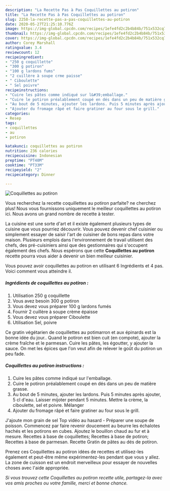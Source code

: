 ```yaml
---
description: "La Recette Pas à Pas Coquillettes au potiron"
title: "La Recette Pas à Pas Coquillettes au potiron"
slug: 2258-la-recette-pas-a-pas-coquillettes-au-potiron
date: 2020-05-27T21:25:10.776Z
image: https://img-global.cpcdn.com/recipes/1efe4fd2c2b4b84b/751x532cq70/coquillettes-au-potiron-photo-principale-de-la-recette.jpg
thumbnail: https://img-global.cpcdn.com/recipes/1efe4fd2c2b4b84b/751x532cq70/coquillettes-au-potiron-photo-principale-de-la-recette.jpg
cover: https://img-global.cpcdn.com/recipes/1efe4fd2c2b4b84b/751x532cq70/coquillettes-au-potiron-photo-principale-de-la-recette.jpg
author: Corey Marshall
ratingvalue: 3.4
reviewcount: 12
recipeingredient:
- "250 g coquillette"
- "300 g potiron"
- "100 g lardons fums"
- "2 cuillère à soupe crme paisse"
- " Ciboulette"
- " Sel poivre"
recipeinstructions:
- "Cuire les pâtes comme indiqué sur l&#39;emballage."
- "Cuire le potiron préalablement coupé en dés dans un peu de matière grasse."
- "Au bout de 5 minutes, ajouter les lardons. Puis 5 minutes après ajouter, 5 cl d&#39;eau. Laisser mijoter pendant 5 minutes. Mettre la crème, la ciboulette, sel et poivre. Mélanger"
- "Ajouter du fromage râpé et faire gratiner au four sous le grill."
categories:
- Resep
tags:
- coquillettes
- au
- potiron

katakunci: coquillettes au potiron 
nutrition: 236 calories
recipecuisine: Indonesian
preptime: "PT40M"
cooktime: "PT33M"
recipeyield: "2"
recipecategory: Dinner

---
```



![Coquillettes au potiron](https://img-global.cpcdn.com/recipes/1efe4fd2c2b4b84b/751x532cq70/coquillettes-au-potiron-photo-principale-de-la-recette.jpg)

Vous recherchez la recette coquillettes au potiron parfaite? ne cherchez plus! Nous vous fournissons uniquement le meilleur coquillettes au potiron ici. Nous avons un grand nombre de recette à tester.

La cuisine est une sorte d'art et il existe également plusieurs types de cuisine que vous pourriez découvrir. Vous pouvez devenir chef cuisinier ou simplement essayer de saisir l'art de cuisiner de bons repas dans votre maison. Plusieurs emplois dans l'environnement de travail utilisent des chefs, des pré-cuisiniers ainsi que des gestionnaires qui s'occupent également des chefs. Nous espérons que cette <strong> Coquillettes au potiron </strong> recette pourra vous aider à devenir un bien meilleur cuisinier.

<!--inarticleads1-->

Vous pouvez avoir coquillettes au potiron en utilisant 6 Ingrédients et 4 pas. Voici comment vous atteindre il.

##### Ingrédients de coquillettes au potiron :

1. Utilisation 250 g coquillette
1. Vous avez besoin 300 g potiron
1. Vous devez vous préparer 100 g lardons fumés
1. Fournir 2 cuillère à soupe crème épaisse
1. Vous devez vous préparer  Ciboulette
1. Utilisation  Sel, poivre


Ce gratin végétarien de coquillettes au potimarron et aux épinards est la bonne idée du jour.. Quand le potiron est bien cuit (en compote), ajouter la crème fraîche et le parmesan. Cuire les pâtes, les égoutter, y ajouter la sauce. On met les épices que l&#39;on veut afin de relever le goût du potiron un peu fade. 

<!--inarticleads2-->

##### Coquillettes au potiron instructions :

1. Cuire les pâtes comme indiqué sur l&#39;emballage.
1. Cuire le potiron préalablement coupé en dés dans un peu de matière grasse.
1. Au bout de 5 minutes, ajouter les lardons. Puis 5 minutes après ajouter, 5 cl d&#39;eau. Laisser mijoter pendant 5 minutes. Mettre la crème, la ciboulette, sel et poivre. Mélanger
1. Ajouter du fromage râpé et faire gratiner au four sous le grill.


J&#39;ajoute mon grain de sel Top vidéo au hasard - Préparer une soupe de poisson. Commencez par faire revenir doucement au beurre les échalotes hachés et les potirons en cubes. Ajoutez le bouillon chaud au fur et à mesure. Recettes à base de coquillettes; Recettes à base de potiron; Recettes à base de parmesan. Recette Gratin de pâtes au dés de potiron. 

<!--inarticleads1-->

<p>
Prenez ces Coquillettes au potiron idées de recettes et utilisez-les également et peut-être même expérimentez-les pendant que vous y allez. La zone de cuisson est un endroit merveilleux pour essayer de nouvelles choses avec l'aide appropriée.
</p>

<p>
<i>Si vous trouvez cette Coquillettes au potiron recette utile, partagez-la avec vos amis proches ou votre famille, merci et bonne chance.</i>
</p>
